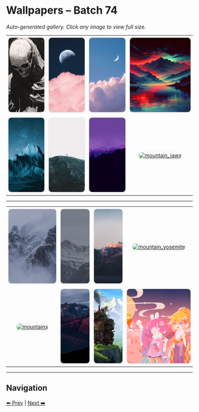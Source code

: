# Wallpapers – Batch 74

_Auto-generated gallery. Click any image to view full size._

<table style="border-collapse:collapse; width:100%;">
  <tr>
    <td style="padding:6px; vertical-align:middle; text-align:center;"><a href="https://raw.githubusercontent.com/rubiin/wallpapers/master/wallpapers/monochrome-death.jpg"><img src="https://raw.githubusercontent.com/rubiin/wallpapers/master/wallpapers/monochrome-death.jpg" alt="monochrome-death" loading="lazy" style="width:300px; height:200px; object-fit:cover; border-radius:8px; box-shadow:0 1px 4px rgba(0,0,0,0.15);"></a></td>
    <td style="padding:6px; vertical-align:middle; text-align:center;"><a href="https://raw.githubusercontent.com/rubiin/wallpapers/master/wallpapers/moon-clouds-0.jpeg"><img src="https://raw.githubusercontent.com/rubiin/wallpapers/master/wallpapers/moon-clouds-0.jpeg" alt="moon-clouds-0" loading="lazy" style="width:300px; height:200px; object-fit:cover; border-radius:8px; box-shadow:0 1px 4px rgba(0,0,0,0.15);"></a></td>
    <td style="padding:6px; vertical-align:middle; text-align:center;"><a href="https://raw.githubusercontent.com/rubiin/wallpapers/master/wallpapers/moon-clouds-1.jpeg"><img src="https://raw.githubusercontent.com/rubiin/wallpapers/master/wallpapers/moon-clouds-1.jpeg" alt="moon-clouds-1" loading="lazy" style="width:300px; height:200px; object-fit:cover; border-radius:8px; box-shadow:0 1px 4px rgba(0,0,0,0.15);"></a></td>
    <td style="padding:6px; vertical-align:middle; text-align:center;"><a href="https://raw.githubusercontent.com/rubiin/wallpapers/master/wallpapers/mountain-clouds-night-lake-digital-art-scenery-hd-wallpaper-uhdpaper.com-650%402%40b.jpg"><img src="https://raw.githubusercontent.com/rubiin/wallpapers/master/wallpapers/mountain-clouds-night-lake-digital-art-scenery-hd-wallpaper-uhdpaper.com-650%402%40b.jpg" alt="mountain-clouds-night-lake-digital-art-scenery-hd-wallpaper-uhdpaper.com-650@2@b" loading="lazy" style="width:300px; height:200px; object-fit:cover; border-radius:8px; box-shadow:0 1px 4px rgba(0,0,0,0.15);"></a></td>
  </tr>
  <tr>
    <td style="padding:6px; vertical-align:middle; text-align:center;"><a href="https://raw.githubusercontent.com/rubiin/wallpapers/master/wallpapers/mountain-night-stars-scenery-digital-art-hd-wallpaper-uhdpaper.com-280%405%40d.jpg"><img src="https://raw.githubusercontent.com/rubiin/wallpapers/master/wallpapers/mountain-night-stars-scenery-digital-art-hd-wallpaper-uhdpaper.com-280%405%40d.jpg" alt="mountain-night-stars-scenery-digital-art-hd-wallpaper-uhdpaper.com-280@5@d" loading="lazy" style="width:300px; height:200px; object-fit:cover; border-radius:8px; box-shadow:0 1px 4px rgba(0,0,0,0.15);"></a></td>
    <td style="padding:6px; vertical-align:middle; text-align:center;"><a href="https://raw.githubusercontent.com/rubiin/wallpapers/master/wallpapers/mountain-people.jpg"><img src="https://raw.githubusercontent.com/rubiin/wallpapers/master/wallpapers/mountain-people.jpg" alt="mountain-people" loading="lazy" style="width:300px; height:200px; object-fit:cover; border-radius:8px; box-shadow:0 1px 4px rgba(0,0,0,0.15);"></a></td>
    <td style="padding:6px; vertical-align:middle; text-align:center;"><a href="https://raw.githubusercontent.com/rubiin/wallpapers/master/wallpapers/mountain.png"><img src="https://raw.githubusercontent.com/rubiin/wallpapers/master/wallpapers/mountain.png" alt="mountain" loading="lazy" style="width:300px; height:200px; object-fit:cover; border-radius:8px; box-shadow:0 1px 4px rgba(0,0,0,0.15);"></a></td>
    <td style="padding:6px; vertical-align:middle; text-align:center;"><a href="https://raw.githubusercontent.com/rubiin/wallpapers/master/wallpapers/mountain_jaws.jpg"><img src="https://raw.githubusercontent.com/rubiin/wallpapers/master/wallpapers/mountain_jaws.jpg" alt="mountain_jaws" loading="lazy" style="width:300px; height:200px; object-fit:cover; border-radius:8px; box-shadow:0 1px 4px rgba(0,0,0,0.15);"></a></td>
  </tr>
</table>

<hr/>

<table style="border-collapse:collapse; width:100%;">
  <tr>
    <td style="padding:6px; vertical-align:middle; text-align:center;"><a href="https://raw.githubusercontent.com/rubiin/wallpapers/master/wallpapers/mountain_mist.jpg"><img src="https://raw.githubusercontent.com/rubiin/wallpapers/master/wallpapers/mountain_mist.jpg" alt="mountain_mist" loading="lazy" style="width:300px; height:200px; object-fit:cover; border-radius:8px; box-shadow:0 1px 4px rgba(0,0,0,0.15);"></a></td>
    <td style="padding:6px; vertical-align:middle; text-align:center;"><a href="https://raw.githubusercontent.com/rubiin/wallpapers/master/wallpapers/mountain_murky.jpg"><img src="https://raw.githubusercontent.com/rubiin/wallpapers/master/wallpapers/mountain_murky.jpg" alt="mountain_murky" loading="lazy" style="width:300px; height:200px; object-fit:cover; border-radius:8px; box-shadow:0 1px 4px rgba(0,0,0,0.15);"></a></td>
    <td style="padding:6px; vertical-align:middle; text-align:center;"><a href="https://raw.githubusercontent.com/rubiin/wallpapers/master/wallpapers/mountain_unsplash.jpg"><img src="https://raw.githubusercontent.com/rubiin/wallpapers/master/wallpapers/mountain_unsplash.jpg" alt="mountain_unsplash" loading="lazy" style="width:300px; height:200px; object-fit:cover; border-radius:8px; box-shadow:0 1px 4px rgba(0,0,0,0.15);"></a></td>
    <td style="padding:6px; vertical-align:middle; text-align:center;"><a href="https://raw.githubusercontent.com/rubiin/wallpapers/master/wallpapers/mountain_yosemite.png"><img src="https://raw.githubusercontent.com/rubiin/wallpapers/master/wallpapers/mountain_yosemite.png" alt="mountain_yosemite" loading="lazy" style="width:300px; height:200px; object-fit:cover; border-radius:8px; box-shadow:0 1px 4px rgba(0,0,0,0.15);"></a></td>
  </tr>
  <tr>
    <td style="padding:6px; vertical-align:middle; text-align:center;"><a href="https://raw.githubusercontent.com/rubiin/wallpapers/master/wallpapers/mountains.jpg"><img src="https://raw.githubusercontent.com/rubiin/wallpapers/master/wallpapers/mountains.jpg" alt="mountains" loading="lazy" style="width:300px; height:200px; object-fit:cover; border-radius:8px; box-shadow:0 1px 4px rgba(0,0,0,0.15);"></a></td>
    <td style="padding:6px; vertical-align:middle; text-align:center;"><a href="https://raw.githubusercontent.com/rubiin/wallpapers/master/wallpapers/mountains.resized.jpg"><img src="https://raw.githubusercontent.com/rubiin/wallpapers/master/wallpapers/mountains.resized.jpg" alt="mountains.resized" loading="lazy" style="width:300px; height:200px; object-fit:cover; border-radius:8px; box-shadow:0 1px 4px rgba(0,0,0,0.15);"></a></td>
    <td style="padding:6px; vertical-align:middle; text-align:center;"><a href="https://raw.githubusercontent.com/rubiin/wallpapers/master/wallpapers/moving-castle.jpg"><img src="https://raw.githubusercontent.com/rubiin/wallpapers/master/wallpapers/moving-castle.jpg" alt="moving-castle" loading="lazy" style="width:300px; height:200px; object-fit:cover; border-radius:8px; box-shadow:0 1px 4px rgba(0,0,0,0.15);"></a></td>
    <td style="padding:6px; vertical-align:middle; text-align:center;"><a href="https://raw.githubusercontent.com/rubiin/wallpapers/master/wallpapers/musedash.png"><img src="https://raw.githubusercontent.com/rubiin/wallpapers/master/wallpapers/musedash.png" alt="musedash" loading="lazy" style="width:300px; height:200px; object-fit:cover; border-radius:8px; box-shadow:0 1px 4px rgba(0,0,0,0.15);"></a></td>
  </tr>
</table>

<hr/>

## Navigation

[⬅️ Prev](index_73.md) | [Next ➡️](index_75.md)

